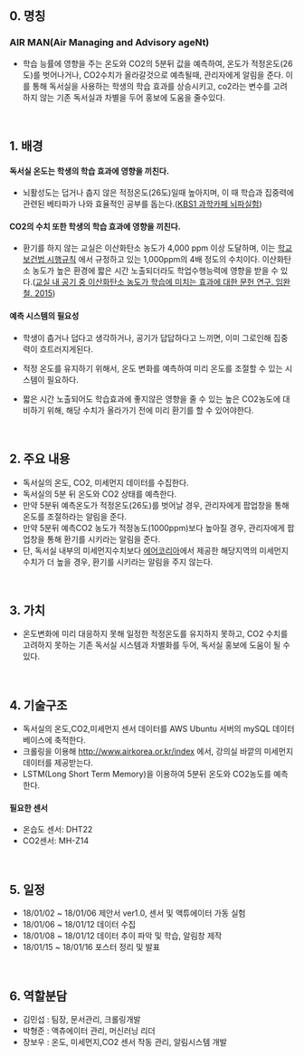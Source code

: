 

## 0. 명칭

### AIR MAN(Air Managing and Advisory ageNt)

- 학습 능률에 영향을 주는 온도와 CO2의 5분뒤 값을 예측하여, 온도가 적정온도(26도)를 벗어나거나, CO2수치가 올라갈것으로 예측될때, 관리자에게 알림을 준다. 이를 통해 독서실을 사용하는 학생의 학습 효과를 상승시키고, co2라는 변수를 고려하지 않는 기존 독서실과 차별을 두어 홍보에 도움을 줄수있다.

<br/>



## 1. 배경


#### 독서실 온도는 학생의 학습 효과에 영향을 끼친다.

- 뇌활성도는 덥거나 춥지 않은 적정온도(26도)일때 높아지며, 이 때 학습과 집중력에 관련된 베타파가 나와 효율적인 공부를 돕는다.([KBS1 과학카페 뇌파실험](http://www.laxtha.com/SiteInfoListOneView.asp?infid=620))

#### CO2의 수치 또한 학생의 학습 효과에 영향을 끼친다.

- 환기를 하지 않는 교실은 이산화탄소 농도가 4,000 ppm 이상 도달하며, 이는 [학교 보건법 시행규칙](http://www.law.go.kr/%EB%B2%95%EB%A0%B9/%ED%95%99%EA%B5%90%EB%B3%B4%EA%B1%B4%EB%B2%95%20%EC%8B%9C%ED%96%89%EA%B7%9C%EC%B9%99) 에서 규정하고 있는 1,000ppm의 4배 정도의 수치이다. 이산화탄소 농도가 높은 환경에 짧은 시간 노출되더라도 학업수행능력에 영향을 받을 수 있다.([교실 내 공기 중 이산화탄소 농도가 학습에 미치는 효과에 대한 문헌 연구. 임완철. 2015](https://goo.gl/8ogCHN))

#### 예측 시스템의 필요성

- 학생이 춥거나 덥다고 생각하거나, 공기가 답답하다고 느끼면, 이미 그로인해 집중력이 흐트러지게된다.

- 적정 온도를 유지하기 위해서, 온도 변화를 예측하여 미리 온도를 조절할 수 있는 시스템이 필요하다.

- 짧은 시간 노출되어도 학습효과에 좋지않은 영향을 줄 수 있는 높은 CO2농도에 대비하기 위해, 해당 수치가 올라가기 전에 미리 환기를 할 수 있어야한다.

<br/>

## 2. 주요 내용
- 독서실의 온도, CO2, 미세먼지 데이터를 수집한다.
- 독서실의 5분 뒤 온도와 CO2 상태를 예측한다.
- 만약 5분뒤 예측온도가 적정온도(26도)를 벗어날 경우, 관리자에게 팝업창을 통해 온도를 조절하라는 알림을 준다.
- 만약 5분뒤 예측CO2 농도가 적정농도(1000ppm)보다 높아질 경우, 관리자에게 팝업창을 통해 환기를 시키라는 알림을 준다.
- 단, 독서실 내부의 미세먼지수치보다 [에어코리아](http://www.airkorea.or.kr/index)에서 제공한 해당지역의 미세먼지 수치가 더 높을 경우, 환기를
 시키라는 알림을 주지 않는다.
 
<br/>

## 3. 가치

- 온도변화에 미리 대응하지 못해 일정한 적정온도를 유지하지 못하고, CO2 수치를 고려하지 못하는 기존 독서실 시스템과 차별화를 두어, 독서실 홍보에 도움이 될 수 있다.

<br/>

## 4. 기술구조

- 독서실의 온도,CO2,미세먼지 센서 데이터를 AWS Ubuntu 서버의 mySQL 데이터베이스에 축적한다.
- 크롤링을 이용해 http://www.airkorea.or.kr/index 에서, 강의실 바깥의 미세먼지 데이터를 제공받는다.
- LSTM(Long Short Term Memory)을 이용하여 5분뒤 온도와 CO2농도를 예측한다.

#### 필요한 센서
- 온습도 센서: DHT22
- CO2센서: MH-Z14

<br/>

## 5. 일정
- 18/01/02 ~ 18/01/06 제안서 ver1.0, 센서 및 액튜에이터 가동 실험
- 18/01/06 ~ 18/01/12 데이터 수집
- 18/01/08 ~ 18/01/12 데이터 추이 파악 및 학습, 알림창 제작
- 18/01/15 ~ 18/01/16 포스터 정리 및 발표       


<br/>

## 6. 역할분담
- 김민섭 : 팀장, 문서관리, 크롤링개발
- 박형준 : 액츄에이터 관리, 머신러닝 리더
- 장보우 : 온도, 미세먼지,CO2 센서 작동 관리, 알림시스템 개발

<br/>


